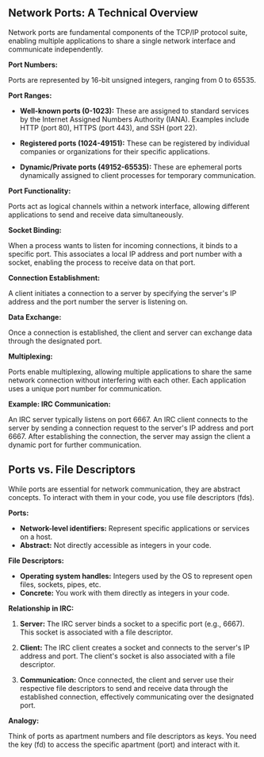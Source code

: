 ## Network Ports: A Technical Overview

Network ports are fundamental components of the TCP/IP protocol suite, enabling multiple applications to share a single network interface and communicate independently.

**Port Numbers:**

Ports are represented by 16-bit unsigned integers, ranging from 0 to 65535.

**Port Ranges:**

* **Well-known ports (0-1023):** These are assigned to standard services by the Internet Assigned Numbers Authority (IANA). Examples include HTTP (port 80), HTTPS (port 443), and SSH (port 22).

* **Registered ports (1024-49151):** These can be registered by individual companies or organizations for their specific applications.

* **Dynamic/Private ports (49152-65535):** These are ephemeral ports dynamically assigned to client processes for temporary communication.

**Port Functionality:**

Ports act as logical channels within a network interface, allowing different applications to send and receive data simultaneously.

**Socket Binding:**

When a process wants to listen for incoming connections, it binds to a specific port. This associates a local IP address and port number with a socket, enabling the process to receive data on that port.

**Connection Establishment:**

A client initiates a connection to a server by specifying the server's IP address and the port number the server is listening on.

**Data Exchange:**

Once a connection is established, the client and server can exchange data through the designated port.

**Multiplexing:**

Ports enable multiplexing, allowing multiple applications to share the same network connection without interfering with each other. Each application uses a unique port number for communication.

**Example: IRC Communication:**

An IRC server typically listens on port 6667. An IRC client connects to the server by sending a connection request to the server's IP address and port 6667. After establishing the connection, the server may assign the client a dynamic port for further communication.

## Ports vs. File Descriptors

While ports are essential for network communication, they are abstract concepts. To interact with them in your code, you use file descriptors (fds).

**Ports:**

* **Network-level identifiers:** Represent specific applications or services on a host.
* **Abstract:** Not directly accessible as integers in your code.

**File Descriptors:**

* **Operating system handles:** Integers used by the OS to represent open files, sockets, pipes, etc.
* **Concrete:** You work with them directly as integers in your code.

**Relationship in IRC:**

1. **Server:** The IRC server binds a socket to a specific port (e.g., 6667). This socket is associated with a file descriptor.

2. **Client:** The IRC client creates a socket and connects to the server's IP address and port. The client's socket is also associated with a file descriptor.

3. **Communication:** Once connected, the client and server use their respective file descriptors to send and receive data through the established connection, effectively communicating over the designated port.

**Analogy:**

Think of ports as apartment numbers and file descriptors as keys. You need the key (fd) to access the specific apartment (port) and interact with it.
